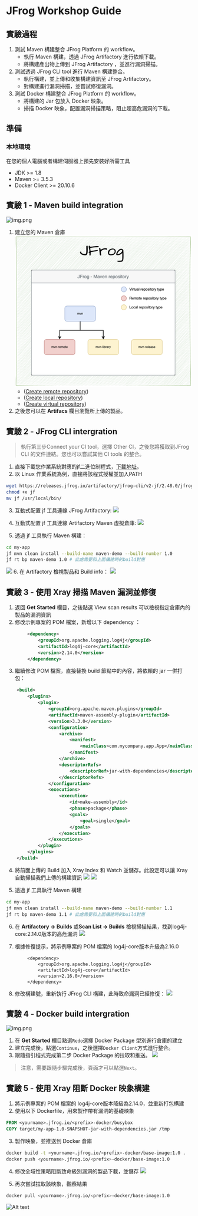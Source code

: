 
# JFrog Workshop Guide

## 實驗過程
1. 測試 Maven 構建整合 JFrog Platform 的 workflow。
   - 執行 Maven 構建，透過 JFrog Artifactory 進行依賴下載。
   - 將構建產出物上傳到 JFrog Artifactory ，並進行漏洞掃描。
2. 測試透過 JFrog CLI tool 進行 Maven 構建整合。
   - 執行構建，並上傳和收集構建資訊至 JFrog Artifactory。
   - 對構建進行漏洞掃描，並嘗試修復漏洞。
3. 測試 Docker 構建整合 JFrog Platform 的 workflow。
   - 將構建的 Jar 包放入 Docker 映象。
   - 掃描 Docker 映象，配置漏洞掃描策略，阻止超高危漏洞的下載。
        
## 準備
### 本地環境
在您的個人電腦或者構建伺服器上預先安裝好所需工具
-  JDK >= 1.8
-  Maven >= 3.5.3
-  Docker Client >= 20.10.6

## 實驗 1 - Maven build integration
![img.png](images/img-18.png)

1. 建立您的 Maven 倉庫
![](images/img_c_1.png)
   - ([Create remote repository](https://jfrog.com/help/r/jfrog-artifactory-documentation/configure-a-remote-repository))
   - ([Create local repository](https://jfrog.com/help/r/jfrog-artifactory-documentation/configure-a-local-repository))
   - ([Create virtual repository](https://jfrog.com/help/r/jfrog-artifactory-documentation/configure-a-virtual-repository))
2. 之後您可以在 **Artifacs** 欄目瀏覽所上傳的製品。
## 實驗 2 - JFrog CLI intergration
> 執行第三步Connect your CI tool，選擇 Other CI，之後您將獲取到JFrog CLI 的文件連結。您也可以嘗試其他 CI tools 的整合。
1. 直接下載您作業系統對應的jf二進位制程式，[下載地址](https://releases.jfrog.io/artifactory/jfrog-cli/v2-jf/2.48.0/)。
2. 以 Linux 作業系統為例，直接將該程式授權並加入PATH
```sh
wget https://releases.jfrog.io/artifactory/jfrog-cli/v2-jf/2.48.0/jfrog-cli-linux-amd64/jf
chmod +x jf
mv jf /usr/local/bin/
```
3. 互動式配置 jf 工具連線 JFrog Artifactory:
![](images/image-6.png)

4. 互動式配置 jf 工具連線 Artifactory Maven 虛擬倉庫:
![](images/image-7.png)

5. 透過 jf 工具執行 Maven 構建：
```sh
cd my-app
jf mvn clean install --build-name maven-demo --build-number 1.0
jf rt bp maven-demo 1.0 # 此處需要和上面構建時的build對應
```
![](images/image-8.png)
6. 在 Artifactory 檢視製品和 Build info：
![](images/image-9.png)


## 實驗 3 - 使用 Xray 掃描 Maven 漏洞並修復
1. 返回 **Get Started** 欄目，之後點選 View scan results 可以檢視指定倉庫內的製品的漏洞資訊
2. 修改示例專案的 POM 檔案，新增以下 dependency ：
```xml
		<dependency>
			<groupId>org.apache.logging.log4j</groupId>
			<artifactId>log4j-core</artifactId>
			<version>2.14.0</version>
		</dependency>
```
3. 繼續修改 POM 檔案，直接替換 build 節點中的內容，將依賴的 jar 一併打包：
```xml
    <build>
        <plugins>
            <plugin>
                <groupId>org.apache.maven.plugins</groupId>
                <artifactId>maven-assembly-plugin</artifactId>
                <version>3.3.0</version>
                <configuration>
                    <archive>
                        <manifest>
                            <mainClass>com.mycompany.app.App</mainClass>
                        </manifest>
                    </archive>
                    <descriptorRefs>
                        <descriptorRef>jar-with-dependencies</descriptorRef>
                    </descriptorRefs>
                </configuration>
                <executions>
                    <execution>
                        <id>make-assembly</id>
                        <phase>package</phase>
                        <goals>
                            <goal>single</goal>
                        </goals>
                    </execution>
                </executions>
            </plugin>
        </plugins>
    </build>
```
4. 將前面上傳的 Build 加入 Xray Index 和 Watch 並儲存。此設定可以讓 Xray 自動掃描我們上傳的構建資訊
![](images/image-10.png)
![](images/image-11.png)

5. 透過 jf 工具執行 Maven 構建
```sh
cd my-app
jf mvn clean install --build-name maven-demo --build-number 1.1
jf rt bp maven-demo 1.1 # 此處需要和上面構建時的build對應
```
6. 在 **Artifactory -> Builds** 或**Scan List -> Builds** 檢視掃描結果，找到log4j-core:2.14.0版本的高危漏洞
![](images/image-12.png)

7. 根據修復提示，將示例專案的 POM 檔案的 log4j-core版本升級為2.16.0
```shell
		<dependency>
			<groupId>org.apache.logging.log4j</groupId>
			<artifactId>log4j-core</artifactId>
			<version>2.16.0</version>
		</dependency>
```
8. 修改構建號，重新執行 JFrog CLI 構建，此時致命漏洞已經修復：
![](images/image-14.png)

## 實驗 4 - Docker build intergration
![img.png](images/img-19.png)
1. 在 **Get Started** 欄目點選`Redo`選擇 Docker Package 型別進行倉庫的建立
2. 建立完成後，點選`Continue`，之後選擇`Docker Client`方式進行整合。
3. 跟隨指引程式完成第二步 Docker Package 的拉取和推送。
![](images/image-15.png)
> 注意，需要跟隨步驟完成後，頁面才可以點選`Next`。

## 實驗 5 - 使用 Xray 阻斷 Docker 映象構建
1. 將示例專案的 POM 檔案的 log4j-core版本降級為2.14.0，並重新打包構建
2. 使用以下 Dockerfile，用來製作帶有漏洞的基礎映象
```Dockerfile
FROM <yourname>.jfrog.io/<prefix>-docker/busybox
COPY target/my-app-1.0-SNAPSHOT-jar-with-dependencies.jar /tmp
```
3. 製作映象，並推送到 Docker 倉庫
```sh
docker build -t <yourname>.jfrog.io/<prefix>-docker/base-image:1.0 .
docker push <yourname>.jfrog.io/<prefix>-docker/base-image:1.0
```
4. 修改全域性策略阻斷致命級別漏洞的製品下載，並儲存
![](images/image-16.png)

5. 再次嘗試拉取該映象，觀察結果
```sh
docker pull <yourname>.jfrog.io/<prefix>-docker/base-image:1.0
```
![Alt text](images/image-17.png)
